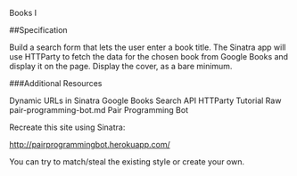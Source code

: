 Books I

##Specification

Build a search form that lets the user enter a book title. The Sinatra app will use HTTParty to fetch the data for the chosen book from Google Books and display it on the page. Display the cover, as a bare minimum.

###Additional Resources

Dynamic URLs in Sinatra
Google Books Search API
HTTParty Tutorial
Raw
 pair-programming-bot.md
Pair Programming Bot

Recreate this site using Sinatra:

http://pairprogrammingbot.herokuapp.com/

You can try to match/steal the existing style or create your own.
